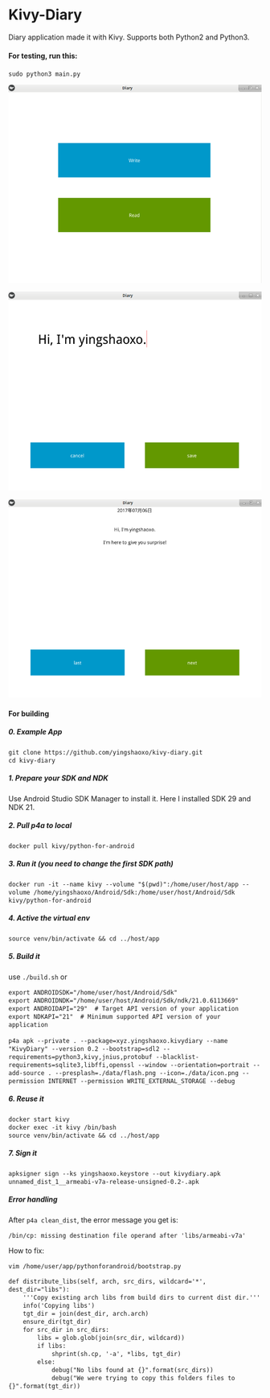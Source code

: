 # Kivy-Diary
Diary application made it with Kivy. Supports both Python2 and Python3.

#### For testing, run this:

`sudo python3 main.py`

![main](https://github.com/yingshaoxo/kivy-diary/raw/master/screenshots/main.png "main")

![write](https://github.com/yingshaoxo/kivy-diary/raw/master/screenshots/write.png "write")

![read](https://github.com/yingshaoxo/kivy-diary/raw/master/screenshots/read.png "read")

#### For building

##### 0. Example App
```
git clone https://github.com/yingshaoxo/kivy-diary.git
cd kivy-diary
```

##### 1. Prepare your SDK and NDK
Use Android Studio SDK Manager to install it. Here I installed SDK 29 and NDK 21.

##### 2. Pull p4a to local
```
docker pull kivy/python-for-android
```

##### 3. Run it (you need to change the first SDK path)
```
docker run -it --name kivy --volume "$(pwd)":/home/user/host/app --volume /home/yingshaoxo/Android/Sdk:/home/user/host/Android/Sdk kivy/python-for-android
```

##### 4. Active the virtual env
```
source venv/bin/activate && cd ../host/app
```

##### 5. Build it
use `./build.sh` or

```
export ANDROIDSDK="/home/user/host/Android/Sdk"
export ANDROIDNDK="/home/user/host/Android/Sdk/ndk/21.0.6113669"
export ANDROIDAPI="29"  # Target API version of your application
export NDKAPI="21"  # Minimum supported API version of your application

p4a apk --private . --package=xyz.yingshaoxo.kivydiary --name "KivyDiary" --version 0.2 --bootstrap=sdl2 --requirements=python3,kivy,jnius,protobuf --blacklist-requirements=sqlite3,libffi,openssl --window --orientation=portrait --add-source . --presplash=./data/flash.png --icon=./data/icon.png --permission INTERNET --permission WRITE_EXTERNAL_STORAGE --debug
```

##### 6. Reuse it
```
docker start kivy
docker exec -it kivy /bin/bash
source venv/bin/activate && cd ../host/app
```

##### 7. Sign it
```
apksigner sign --ks yingshaoxo.keystore --out kivydiary.apk unnamed_dist_1__armeabi-v7a-release-unsigned-0.2-.apk
```

##### Error handling
After `p4a clean_dist`, the error message you get is:
```
/bin/cp: missing destination file operand after 'libs/armeabi-v7a'
```

How to fix:
```
vim /home/user/app/pythonforandroid/bootstrap.py
```
```
def distribute_libs(self, arch, src_dirs, wildcard='*', dest_dir="libs"):
    '''Copy existing arch libs from build dirs to current dist dir.'''
    info('Copying libs')
    tgt_dir = join(dest_dir, arch.arch)
    ensure_dir(tgt_dir)
    for src_dir in src_dirs:
        libs = glob.glob(join(src_dir, wildcard))
        if libs:
            shprint(sh.cp, '-a', *libs, tgt_dir)
        else:
            debug("No libs found at {}".format(src_dirs))
            debug("We were trying to copy this folders files to {}".format(tgt_dir))
```
